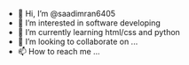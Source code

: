 - 👋 Hi, I’m @saadimran6405
- 👀 I’m interested in software developing
- 🌱 I’m currently learning html/css and python
- 💞️ I’m looking to collaborate on ...
- 📫 How to reach me ...

<!---
saadimran6405/saadimran6405 is a ✨ special ✨ repository because its `README.md` (this file) appears on your GitHub profile.
You can click the Preview link to take a look at your changes.
--->
